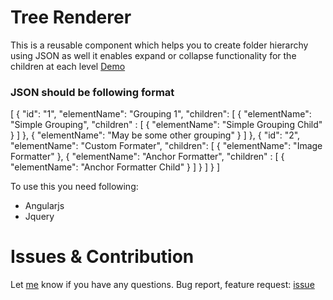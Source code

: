 # Tree Renderer

This is a reusable component which helps you to create folder hierarchy using JSON as well it enables expand or collapse functionality for the children at each level
<a href="http://virbhadrasinh.github.io/treerenderer/">Demo</a>

### JSON should be following format

[
     {
         "id": "1",
         "elementName": "Grouping 1",
         "children": [
             {
                 "elementName": "Simple Grouping",
                 "children" : [
                 	{
                 		"elementName": "Simple Grouping Child"
                 	}
                 ]
             },
             {
                 "elementName": "May be some other grouping"
             }
         ]
     },
     {
         "id": "2",
         "elementName": "Custom Formater",
         "children": [
             {
                 "elementName": "Image Formatter"
             },
             {
                 "elementName": "Anchor Formatter",
                 "children" : [
                 	{
                 		"elementName": "Anchor Formatter Child"
                 	}
                 ]
             }
         ]
     }
 ]

To use this you need following:
* Angularjs
* Jquery

# Issues & Contribution

Let <a href="https://github.com/Virbhadrasinh">me</a> know if you have any questions. Bug report, feature request: <a href="https://github.com/Virbhadrasinh/treerenderer/issues">issue</a>
